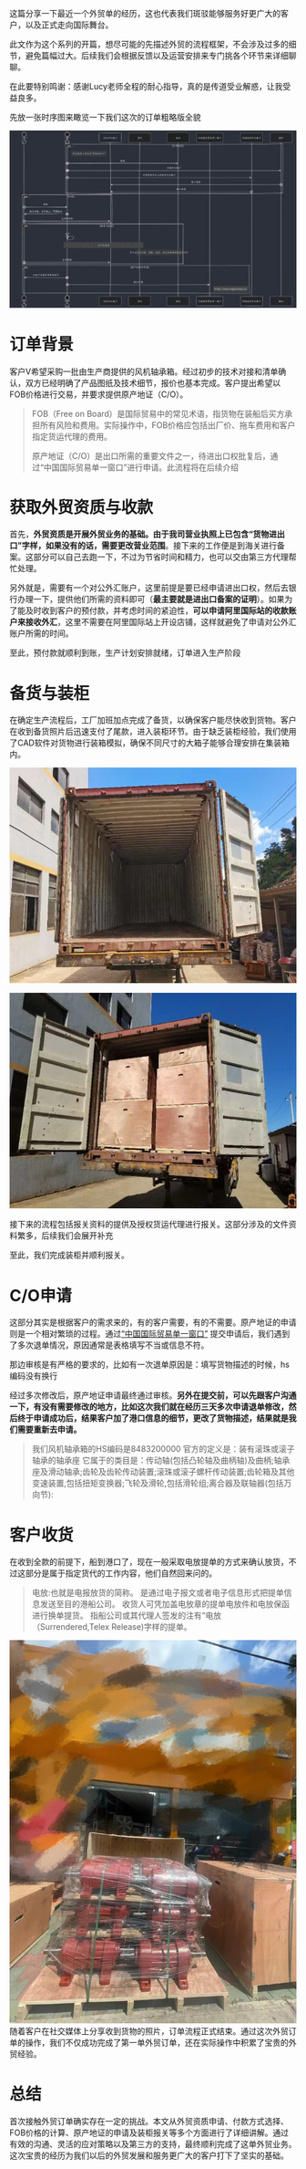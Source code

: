 这篇分享一下最近一个外贸单的经历，这也代表我们斑驳能够服务好更广大的客户，以及正式走向国际舞台。

此文作为这个系列的开篇，想尽可能的先描述外贸的流程框架，不会涉及过多的细节，避免篇幅过大。后续我们会根据反馈以及运营安排来专门挑各个环节来详细聊聊。

在此要特别鸣谢：感谢Lucy老师全程的耐心指导，真的是传道受业解惑，让我受益良多。

先放一张时序图来瞰览一下我们这次的订单粗略版全貌


![外贸订单时序图](/src/assets/images/blog/trade1.png)

# 订单背景


客户V希望采购一批由生产商提供的风机轴承箱。经过初步的技术对接和清单确认，双方已经明确了产品图纸及技术细节，报价也基本完成。客户提出希望以FOB价格进行交易，并要求提供原产地证（C/O）。

> FOB（Free on Board）是国际贸易中的常见术语，指货物在装船后买方承担所有风险和费用。实际操作中，FOB价格应包括出厂价、拖车费用和客户指定货运代理的费用。
> 
> 原产地证（C/O）是出口所需的重要文件之一，待进出口权批复后，通过“中国国际贸易单一窗口”进行申请。此流程将在后续介绍

# 获取外贸资质与收款

首先，**外贸资质是开展外贸业务的基础。由于我司营业执照上已包含“货物进出口”字样，如果没有的话，需要更改营业范围**。接下来的工作便是到海关进行备案。这部分可以自己去跑一下，不过为节省时间和精力，也可以交由第三方代理帮忙处理。

另外就是，需要有一个对公外汇账户，这里前提是要已经申请进出口权，然后去银行办理一下，提供他们所需的资料即可（**最主要就是进出口备案的证明**）。如果为了能及时收到客户的预付款，并考虑时间的紧迫性，**可以申请阿里国际站的收款账户来接收外汇**，这里不需要在阿里国际站上开设店铺，这样就避免了申请对公外汇账户所需的时间。

至此，预付款就顺利到账，生产计划安排就绪，订单进入生产阶段


# 备货与装柜


在确定生产流程后，工厂加班加点完成了备货，以确保客户能尽快收到货物。客户在收到备货照片后迅速支付了尾款，进入装柜环节。由于缺乏装柜经验，我们使用了CAD软件对货物进行装箱模拟，确保不同尺寸的大箱子能够合理安排在集装箱内。

![装柜前](/src/assets/images/blog/trade2.JPG)

![装柜后](/src/assets/images/blog/trade3.JPG)

接下来的流程包括报关资料的提供及授权货运代理进行报关。这部分涉及的文件资料繁多，后续我们会展开补充

至此，我们完成装柜并顺利报关。


# C/O申请

这部分其实是根据客户的需求来的，有的客户需要，有的不需要。原产地证的申请则是一个相对繁琐的过程。通过[“中国国际贸易单一窗口”](https://www.singlewindow.cn/#/) 提交申请后，我们遇到了多次退单情况，原因通常是表格填写不当或信息不符。

那边审核是有严格的要求的，比如有一次退单原因是：填写货物描述的时候，hs编码没有换行

经过多次修改后，原产地证申请最终通过审核。**另外在提交前，可以先跟客户沟通一下，有没有需要修改的地方，比如这次我们就在经历三天多次申请退单修改，然后终于申请成功后，结果客户加了港口信息的细节，更改了货物描述，结果就是我们需要重新去申请。**

> 我们风机轴承箱的HS编码是8483200000
> 官方的定义是：装有滚珠或滚子轴承的轴承座
> 它属于的类目是：传动轴(包括凸轮轴及曲柄轴)及曲柄;轴承座及滑动轴承;齿轮及齿轮传动装置;滚珠或滚子螺杆传动装置;齿轮箱及其他变速装置,包括扭矩变换器;飞轮及滑轮,包括滑轮组;离合器及联轴器(包括万向节):

# 客户收货

在收到全款的前提下，船到港口了，现在一般采取电放提单的方式来确认放货，不过这部分是属于指定货代的工作内容，他们自然回来问的。

> 电放:也就是电报放货的简称。 是通过电子报文或者电子信息形式把提单信息发送至目的港船公司。 收货人可凭加盖电放章的提单电放件和电放保函进行换单提货。 指船公司或其代理人签发的注有“电放（Surrendered,Telex Release)字样的提单。

![客户收货](/src/assets/images/blog/trade4.JPG)
随着客户在社交媒体上分享收到货物的照片，订单流程正式结束。通过这次外贸订单的操作，我们不仅成功完成了第一单外贸订单，还在实际操作中积累了宝贵的外贸经验。


# 总结

首次接触外贸订单确实存在一定的挑战。本文从外贸资质申请、付款方式选择、FOB价格的计算、原产地证的申请及装柜报关等多个方面进行了详细讲解。通过有效的沟通、灵活的应对策略以及第三方的支持，最终顺利完成了这单外贸业务。这次宝贵的经历为我们以后的外贸发展和服务更广大的客户打下了坚实的基础。










